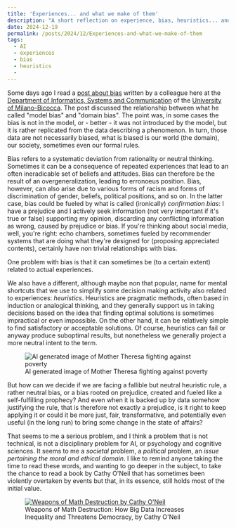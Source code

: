 ```yaml
---
title: 'Experiences... and what we make of them'
description: "A short reflection on experience, bias, heuristics... and inequality"
date: 2024-12-19
permalink: /posts/2024/12/Experiences-and-what-we-make-of-them
tags:
  - AI
  - experiences
  - bias
  - heuristics
  - 
---
```


Some days ago I read a [post about bias](https://rpenalozan.substack.com/p/the-bias-bias) written by a colleague here at the [Department of Informatics, Systems and Communication](https://www.disco.unimib.it/) of the [University of Milano-Bicocca](https://en.unimib.it/). The post discussed the relationship between what he called "model bias" and "domain bias". The point was, in some cases the bias is not in the model, or - better - it was not introduced by the model, but it is rather replicated from the data describing a phenomenon. In turn, those data are not necessarily biased, what is biased is our world (the domain), our society, sometimes even our formal rules.

Bias refers to a systematic deviation from rationality or neutral thinking. Sometimes it can be a consequence of repeated experiences that lead to an often ineradicable set of beliefs and attitudes. Bias can therefore be the result of an overgeneralization, leading to erronoeus position. Bias, however, can also arise due to various forms of racism and forms of discrimination of gender, beliefs, political positions, and so on. In the latter case, bias could be fueled by what is called (ironically) *confirmation bias*: I have a prejudice and I actively seek information (not very important if it's true or false) supporting my opinion, discarding any conflicting information as wrong, caused by prejudice or bias. If you're thinking about social media, well, you're right: echo chambers, sometimes fueled by recommender systems that are doing what they're designed for (proposing appreciated contents), certainly have non trivial relationships with bias.

One problem with bias is that it can sometimes be (to a certain extent) related to actual experiences.

We also have a different, although maybe non that popular, name for mental shortcuts that we use to simplify some decision making activity also related to experiences: *heuristics*. Heuristics are pragmatic methods, often based in induction or analogical thinking, and they generally support us in taking decisions based on the idea that finding optimal solutions is sometimes impractical or even impossible. On the other hand, it can be relatively simple to find satisfactory or acceptable solutions. Of course, heuristics can fail or anyway produce suboptimal results, but nonetheless we generally project a more neutral intent to the term.

<figure>
  <img src="https://img.americasbestpics.com/images/208eacaa671d9a5b297804b51d92c12af1ca4dcd465d8ca97f8e471f2bbb2a0a_1.jpg" alt="AI generated image of Mother Theresa fighting against poverty"/>
  <figcaption>AI generated image of Mother Theresa fighting against poverty</figcaption>
</figure>

But how can we decide if we are facing a fallible but neutral heuristic rule, a rather neutral bias, or a bias rooted on prejudice, created and fueled like a self-fulfilling prophecy? And even when it is backed up by data somehow justifying the rule, that is therefore not exactly a prejudice, is it right to keep applying it or could it be more just, fair, transformative, and potentially even useful (in the long run) to bring some change in the state of affairs?

That seems to me a serious problem, and I think a problem that is not technical, is not a disciplinary problem for AI, or psychology and cognitive sciences. It seems to me a *societal* problem, a *political* problem, an *issue pertaining the moral and ethical domain*. I like to remind anyone taking the time to read these words, and wanting to go deeper in the subject, to take the chance to read a book by Cathy O'Neil that has sometimes been violently overtaken by events but that, in its essence, still holds most of the initial value.

<figure>
  <a href="https://www.goodreads.com/book/show/28186015-weapons-of-math-destruction"><img src="https://images-na.ssl-images-amazon.com/images/S/compressed.photo.goodreads.com/books/1456091964i/28186015.jpg" alt="Weapons of Math Destruction by Cathy O'Neil"/></a>
  <figcaption>Weapons of Math Destruction: How Big Data Increases Inequality and Threatens Democracy, by Cathy O'Neil</figcaption>
</figure>
